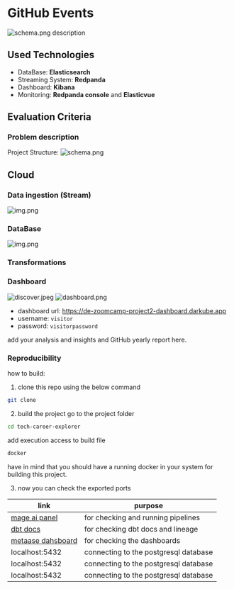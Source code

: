 # GitHub Events

![schema.png](files/overview.png)
description

## Used Technologies

- DataBase: **Elasticsearch**
- Streaming System: **Redpanda**
- Dashboard: **Kibana**
- Monitoring: **Redpanda console** and **Elasticvue**

## Evaluation Criteria

### Problem description

Project Structure:
![schema.png](files/project_schema.png)

## Cloud

### Data ingestion (Stream)
![img.png](files/redpanda.png)

### DataBase
![img.png](files/elasticvue.png)
### Transformations

### Dashboard

![discover.jpeg](files/discover.jpeg)
![dashboard.png](files/dashboard.png)

- dashboard url: https://de-zoomcamp-project2-dashboard.darkube.app
- username: `visitor`
- password: `visitorpassword`

add your analysis and insights and GitHub yearly report here.

### Reproducibility

how to build:

1. clone this repo using the below command

```bash
git clone 
```

2. build the project
   go to the project folder

```bash
cd tech-career-explorer
```

add execution access to build file

```bash
docker 
```

have in mind that you should have a running docker in your system for building this project.

3. now you can check the exported ports

| link                                                                   | purpose                               |
|------------------------------------------------------------------------|---------------------------------------|
| [mage ai panel](http://localhost:6789/)                                | for checking and running pipelines    |
| [dbt docs](http://localhost:8080/)                                     | for checking dbt docs and lineage     |
| [metaase dahsboard](http://localhost:3000/dashboard/1-job-positions)   | for checking the dashboards           |
| localhost:5432                                                         | connecting to the postgresql database |
| localhost:5432                                                         | connecting to the postgresql database |
| localhost:5432                                                         | connecting to the postgresql database |